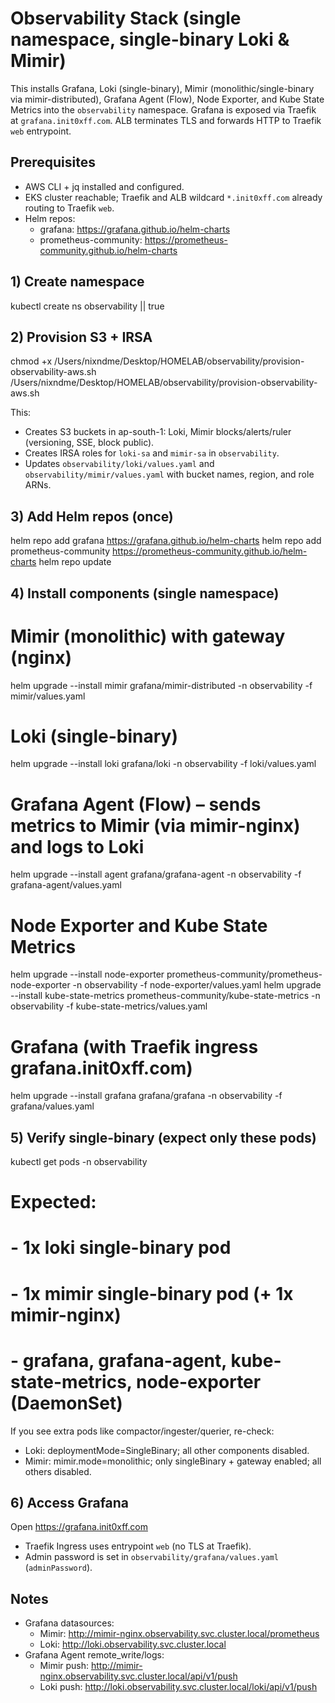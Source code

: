 # Observability Stack (single namespace, single-binary Loki & Mimir)

This installs Grafana, Loki (single-binary), Mimir (monolithic/single-binary via mimir-distributed), Grafana Agent (Flow), Node Exporter, and Kube State Metrics into the `observability` namespace. Grafana is exposed via Traefik at `grafana.init0xff.com`. ALB terminates TLS and forwards HTTP to Traefik `web` entrypoint.

## Prerequisites
- AWS CLI + jq installed and configured.
- EKS cluster reachable; Traefik and ALB wildcard `*.init0xff.com` already routing to Traefik `web`.
- Helm repos:
  - grafana: https://grafana.github.io/helm-charts
  - prometheus-community: https://prometheus-community.github.io/helm-charts

## 1) Create namespace
kubectl create ns observability || true

## 2) Provision S3 + IRSA
chmod +x /Users/nixndme/Desktop/HOMELAB/observability/provision-observability-aws.sh
/Users/nixndme/Desktop/HOMELAB/observability/provision-observability-aws.sh

This:
- Creates S3 buckets in ap-south-1: Loki, Mimir blocks/alerts/ruler (versioning, SSE, block public).
- Creates IRSA roles for `loki-sa` and `mimir-sa` in `observability`.
- Updates `observability/loki/values.yaml` and `observability/mimir/values.yaml` with bucket names, region, and role ARNs.

## 3) Add Helm repos (once)
helm repo add grafana https://grafana.github.io/helm-charts
helm repo add prometheus-community https://prometheus-community.github.io/helm-charts
helm repo update

## 4) Install components (single namespace)
# Mimir (monolithic) with gateway (nginx)
helm upgrade --install mimir grafana/mimir-distributed -n observability -f mimir/values.yaml

# Loki (single-binary)
helm upgrade --install loki grafana/loki -n observability -f loki/values.yaml

# Grafana Agent (Flow) – sends metrics to Mimir (via mimir-nginx) and logs to Loki
helm upgrade --install agent grafana/grafana-agent -n observability -f grafana-agent/values.yaml

# Node Exporter and Kube State Metrics
helm upgrade --install node-exporter prometheus-community/prometheus-node-exporter -n observability -f node-exporter/values.yaml
helm upgrade --install kube-state-metrics prometheus-community/kube-state-metrics -n observability -f kube-state-metrics/values.yaml

# Grafana (with Traefik ingress grafana.init0xff.com)
helm upgrade --install grafana grafana/grafana -n observability -f grafana/values.yaml

## 5) Verify single-binary (expect only these pods)
kubectl get pods -n observability
# Expected:
# - 1x loki single-binary pod
# - 1x mimir single-binary pod (+ 1x mimir-nginx)
# - grafana, grafana-agent, kube-state-metrics, node-exporter (DaemonSet)

If you see extra pods like compactor/ingester/querier, re-check:
- Loki: deploymentMode=SingleBinary; all other components disabled.
- Mimir: mimir.mode=monolithic; only singleBinary + gateway enabled; all others disabled.

## 6) Access Grafana
Open https://grafana.init0xff.com
- Traefik Ingress uses entrypoint `web` (no TLS at Traefik).
- Admin password is set in `observability/grafana/values.yaml` (`adminPassword`).

## Notes
- Grafana datasources:
  - Mimir: http://mimir-nginx.observability.svc.cluster.local/prometheus
  - Loki:  http://loki.observability.svc.cluster.local
- Grafana Agent remote_write/logs:
  - Mimir push: http://mimir-nginx.observability.svc.cluster.local/api/v1/push
  - Loki push:  http://loki.observability.svc.cluster.local/loki/api/v1/push